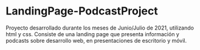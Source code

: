 # LandingPage-PodcastProject

Proyecto desarrollado durante los meses de Junio/Julio de 2021, utilizando html y css.
Consiste de una landing page que presenta información y podcasts sobre desarrollo web, en presentaciones de escritorio y móvil.
